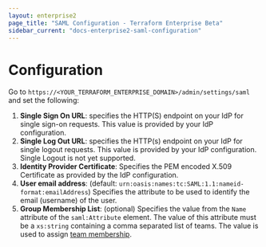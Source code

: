 ```yaml
---
layout: enterprise2
page_title: "SAML Configuration - Terraform Enterprise Beta"
sidebar_current: "docs-enterprise2-saml-configuration"
---
```


# Configuration

Go to `https://<YOUR_TERRAFORM_ENTERPRISE_DOMAIN>/admin/settings/saml` and set the following:

1. **Single Sign On URL**: specifies the HTTP(S) endpoint on your IdP for single sign-on requests. This value is provided by your IdP configuration.
2. **Single Log Out URL**:  specifies the HTTP(s) endpoint on your IdP for single logout requests. This value is provided by your IdP configuration. Single Logout is not yet supported.
3. **Identity Provider Certificate**: Specifies the PEM encoded X.509 Certificate as provided by the IdP configuration.
4. **User email address**: (default: `urn:oasis:names:tc:SAML:1.1:nameid-format:emailAddress`) Specifies the attribute to be used to identify the email (username) of the user.
5. **Group Membership List**: (optional) Specifies the value from the `Name` attribute of the `saml:Attribute` element. The value of this attribute must be a `xs:string` containing a comma separated list of teams. The value is used to assign [team membership](./team-membership.html).